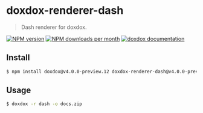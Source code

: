 # doxdox-renderer-dash

> Dash renderer for doxdox.

[![NPM version](https://img.shields.io/npm/v/doxdox-renderer-dash?style=flat-square)](https://www.npmjs.org/package/doxdox-renderer-dash)
[![NPM downloads per month](https://img.shields.io/npm/dm/doxdox-renderer-dash?style=flat-square)](https://www.npmjs.org/package/doxdox-renderer-dash)
[![doxdox documentation](https://img.shields.io/badge/doxdox-documentation-%23E85E95?style=flat-square)](https://doxdox.org)

## Install

```bash
$ npm install doxdox@v4.0.0-preview.12 doxdox-renderer-dash@v4.0.0-preview.12 --save-dev
```

## Usage

```bash
$ doxdox -r dash -o docs.zip
```
